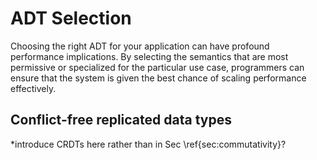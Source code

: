 # ADT Selection

Choosing the right ADT for your application can have profound performance implications. By selecting the semantics that are most permissive or specialized for the particular use case, programmers can ensure that the system is given the best chance of scaling performance effectively.

## Conflict-free replicated data types
*introduce CRDTs here rather than in Sec \ref{sec:commutativity}?
